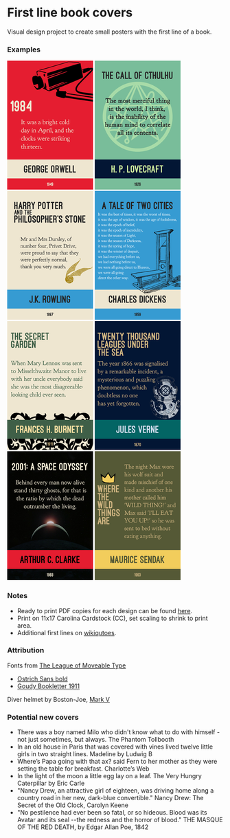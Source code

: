 # First line book covers
Visual design project to create small posters with the first line of a book.

### Examples
  
![](thumbnails/1984.png)
![](thumbnails/TheCallOfCthulhu.png)
![](thumbnails/HarryPotter.png)
![](thumbnails/ATaleOfTwoCities.png)
![](thumbnails/TheSecretGarden.png)
![](thumbnails/TwentyThousandLeagues.png)
![](thumbnails/2001ASpaceOdyssey.png)
![](thumbnails/WhereTheWildThingsAre.png)

### Notes
  
+ Ready to print PDF copies for each design can be found [here](/pdf).
+ Print on 11x17 Carolina Cardstock (CC), set scaling to shrink to print area.
+ Additional first lines on [wikiqutoes](https://en.wikiquote.org/wiki/Opening_lines).

### Attribution

Fonts from [The League of Moveable Type](https://www.theleagueofmoveabletype.com/)
  + [Ostrich Sans bold](https://www.theleagueofmoveabletype.com/ostrich-sans)
  + [Goudy Bookletter 1911](https://www.theleagueofmoveabletype.com/goudy-bookletter-1911)
  
Diver helmet by Boston-Joe, [Mark V](http://boston-joe.deviantart.com/art/mark-v-120296499)

### Potential new covers

  + There was a boy named Milo who didn't know what to do with himself - not just sometimes, but always. The Phantom Tollbooth
  + In an old house in Paris that was covered with vines lived twelve little girls in two straight lines. Madeline by Ludwig B
  + Where’s Papa going with that ax? said Fern to her mother as they were setting the table for breakfast. Charlotte’s Web
  + In the light of the moon a little egg lay on a leaf. The Very Hungry Caterpillar by Eric Carle
  + "Nancy Drew, an attractive girl of eighteen, was driving home along a country road in her new, dark-blue convertible." Nancy Drew: The Secret of the Old Clock, Carolyn Keene
  + "No pestilence had ever been so fatal, or so hideous. Blood was its Avatar and its seal --the redness and the horror of blood." THE MASQUE OF THE RED DEATH, by Edgar Allan Poe, 1842
 



